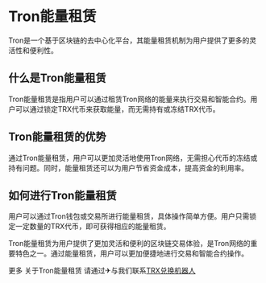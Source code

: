 # Tron能量租赁

Tron是一个基于区块链的去中心化平台，其能量租赁机制为用户提供了更多的灵活性和便利性。

## 什么是Tron能量租赁

Tron能量租赁是指用户可以通过租赁Tron网络的能量来执行交易和智能合约。用户可以通过锁定TRX代币来获取能量，而无需持有或冻结TRX代币。

## Tron能量租赁的优势

通过Tron能量租赁，用户可以更加灵活地使用Tron网络，无需担心代币的冻结或持有问题。同时，能量租赁还可以为用户节省资金成本，提高资金的利用率。

## 如何进行Tron能量租赁

用户可以通过Tron钱包或交易所进行能量租赁，具体操作简单方便。用户只需锁定一定数量的TRX代币，即可获得相应的能量租赁。

Tron能量租赁为用户提供了更加灵活和便利的区块链交易体验，是Tron网络的重要特色之一。通过能量租赁，用户可以更加便捷地进行交易和智能合约操作。

更多 关于Tron能量租赁 请通过✈与我们联系[TRX兑换机器人](https://t.me/T65000Bot)